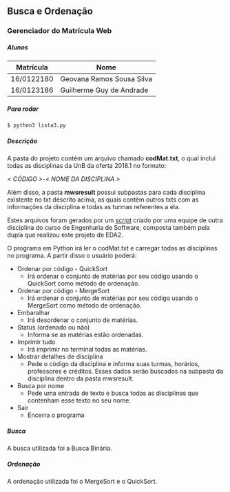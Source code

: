 ## Busca e Ordenação
### Gerenciador do Matrícula Web

##### Alunos

| Matrícula | Nome |
|--|--|
| 16/0122180 | Geovana Ramos Sousa Silva |
| 16/0123186 | Guilherme Guy de Andrade |

##### Para rodar
```sh
$ python3 lista3.py
```

##### Descrição
A pasta do projeto contém um arquivo chamado **codMat.txt**, o qual inclui todas as disciplinas da UnB da oferta 2018.1 no formato:

*< CÓDIGO >-< NOME DA DISCIPLINA >*

Além disso, a pasta **mwsresult** possui subpastas para cada disciplina existente no txt descrito acima, as quais contêm outros txts com as informações da disciplina e todas as turmas referentes a ela. 

Estes arquivos foram gerados por um [script](https://gitlab.com/atlasds/ds2017) criado por uma equipe de outra disciplina do curso de Engenharia de Software, composta também pela dupla que realizou este projeto de EDA2.

O programa em Python irá ler o codMat.txt e carregar todas as disciplinas no programa. A partir disso o usuário poderá:

- Ordenar por código - QuickSort 
    - Irá ordenar o conjunto de matérias por seu código usando o QuickSort como método de ordenação.
- Ordenar por código - MergeSort 
    -  Irá ordenar o conjunto de matérias por seu código usando o MergeSort como método de ordenação.
- Embaralhar
    - Irá desordenar o conjunto de matérias.
-  Status (ordenado ou não)
    - Informa se as matérias estão ordenadas.
- Imprimir tudo
    - Irá imprimir no terminal todas as matérias.
-  Mostrar detalhes de disciplina 
    - Pede o código da disciplina e informa suas turmas, horários, professores e créditos. Esses dados serão buscados na subpasta da disciplina dentro da pasta mwsresult. 
- Busca por nome
    - Pede uma entrada de texto e busca todas as disciplinas que contenham esse texto no seu nome.
- Sair
    - Encerra o programa


##### Busca
A busca utilizada foi a Busca Binária.

##### Ordenação
A ordenação utilizada foi o MergeSort e o QuickSort.
